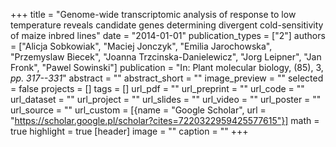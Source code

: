 +++
title = "Genome-wide transcriptomic analysis of response to low temperature reveals candidate genes determining divergent cold-sensitivity of maize inbred lines"
date = "2014-01-01"
publication_types = ["2"]
authors = ["Alicja Sobkowiak", "Maciej Jonczyk", "Emilia Jarochowska", "Przemyslaw Biecek", "Joanna Trzcinska-Danielewicz", "Jorg Leipner", "Jan Fronk", "Pawel Sowinski"]
publication = "In: Plant molecular biology, (85), 3, _pp. 317--331_"
abstract = ""
abstract_short = ""
image_preview = ""
selected = false
projects = []
tags = []
url_pdf = ""
url_preprint = ""
url_code = ""
url_dataset = ""
url_project = ""
url_slides = ""
url_video = ""
url_poster = ""
url_source = ""
url_custom = [{name = "Google Scholar", url = "https://scholar.google.pl/scholar?cites=7220322959425577615"}]
math = true
highlight = true
[header]
image = ""
caption = ""
+++
